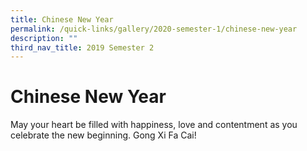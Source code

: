 ```yaml
---
title: Chinese New Year
permalink: /quick-links/gallery/2020-semester-1/chinese-new-year
description: ""
third_nav_title: 2019 Semester 2
---
```

# **Chinese New Year**

May your heart be filled with happiness, love and contentment as you celebrate the new beginning. Gong Xi Fa Cai!

